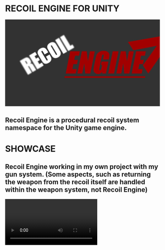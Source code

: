 # RECOIL ENGINE FOR UNITY

![](ShowcaseVideosPhotos/recoilenginelogo.png)

## Recoil Engine is a procedural recoil system namespace for the Unity game engine.

# SHOWCASE
## Recoil Engine working in my own project with my gun system. (Some aspects, such as returning the weapon from the recoil itself are handled within the weapon system, not Recoil Engine)

![](ShowCaseVideosPhotos/reshowcasevideo.mp4)

